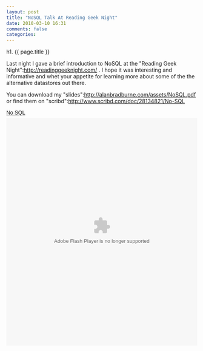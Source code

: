 ```yaml
---
layout: post
title: "NoSQL Talk At Reading Geek Night"
date: 2010-03-10 16:31
comments: false
categories: 
---
```


h1. {{ page.title }}

Last night I gave a brief introduction to NoSQL at the "Reading Geek Night":http://readinggeeknight.com/ . I hope it was interesting and informative and whet your appetite for learning more about some of the the alternative datastores out there.

You can download my "slides":http://alanbradburne.com/assets/NoSQL.pdf or find them on "scribd":http://www.scribd.com/doc/28134821/No-SQL


<a title="View No SQL on Scribd" href="http://www.scribd.com/doc/28134821/No-SQL" style="margin: 12px auto 6px auto; font-family: Helvetica,Arial,Sans-serif; font-style: normal; font-variant: normal; font-weight: normal; font-size: 14px; line-height: normal; font-size-adjust: none; font-stretch: normal; -x-system-font: none; display: block; text-decoration: underline;">No SQL</a> <object id="doc_997038904984237" name="doc_997038904984237" height="600" width="100%" type="application/x-shockwave-flash" data="http://d1.scribdassets.com/ScribdViewer.swf" style="outline:none;" >    <param name="movie" value="http://d1.scribdassets.com/ScribdViewer.swf">    <param name="wmode" value="opaque">     <param name="bgcolor" value="#ffffff">    <param name="allowFullScreen" value="true">     <param name="allowScriptAccess" value="always">     <param name="FlashVars" value="document_id=28134821&access_key=key-1bzwz1wicuwlpauwpdd6&page=1&viewMode=slideshow">     <embed id="doc_997038904984237" name="doc_997038904984237" src="http://d1.scribdassets.com/ScribdViewer.swf?document_id=28134821&access_key=key-1bzwz1wicuwlpauwpdd6&page=1&viewMode=slideshow" type="application/x-shockwave-flash" allowscriptaccess="always" allowfullscreen="true" height="600" width="100%" wmode="opaque" bgcolor="#ffffff"></embed>  </object> 
